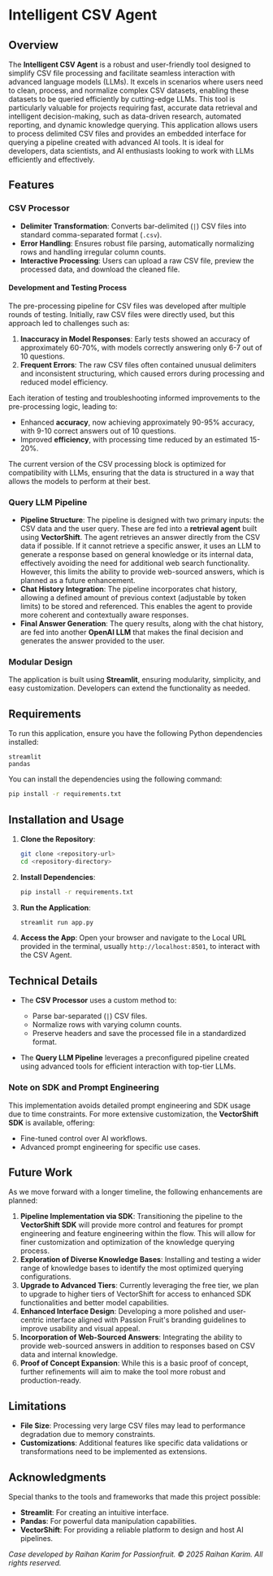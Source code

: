 # Intelligent CSV Agent

## Overview
The **Intelligent CSV Agent** is a robust and user-friendly tool designed to simplify CSV file processing and facilitate seamless interaction with advanced language models (LLMs). It excels in scenarios where users need to clean, process, and normalize complex CSV datasets, enabling these datasets to be queried efficiently by cutting-edge LLMs. This tool is particularly valuable for projects requiring fast, accurate data retrieval and intelligent decision-making, such as data-driven research, automated reporting, and dynamic knowledge querying. This application allows users to process delimited CSV files and provides an embedded interface for querying a pipeline created with advanced AI tools. It is ideal for developers, data scientists, and AI enthusiasts looking to work with LLMs efficiently and effectively.

## Features
### CSV Processor
- **Delimiter Transformation**: Converts bar-delimited (`|`) CSV files into standard comma-separated format (`.csv`).
- **Error Handling**: Ensures robust file parsing, automatically normalizing rows and handling irregular column counts.
- **Interactive Processing**: Users can upload a raw CSV file, preview the processed data, and download the cleaned file.

#### Development and Testing Process
The pre-processing pipeline for CSV files was developed after multiple rounds of testing. Initially, raw CSV files were directly used, but this approach led to challenges such as:
1. **Inaccuracy in Model Responses**: Early tests showed an accuracy of approximately 60-70%, with models correctly answering only 6-7 out of 10 questions.
2. **Frequent Errors**: The raw CSV files often contained unusual delimiters and inconsistent structuring, which caused errors during processing and reduced model efficiency.

Each iteration of testing and troubleshooting informed improvements to the pre-processing logic, leading to:
- Enhanced **accuracy**, now achieving approximately 90-95% accuracy, with 9-10 correct answers out of 10 questions.
- Improved **efficiency**, with processing time reduced by an estimated 15-20%.

The current version of the CSV processing block is optimized for compatibility with LLMs, ensuring that the data is structured in a way that allows the models to perform at their best.

### Query LLM Pipeline
- **Pipeline Structure**: The pipeline is designed with two primary inputs: the CSV data and the user query. These are fed into a **retrieval agent** built using **VectorShift**. The agent retrieves an answer directly from the CSV data if possible. If it cannot retrieve a specific answer, it uses an LLM to generate a response based on general knowledge or its internal data, effectively avoiding the need for additional web search functionality. However, this limits the ability to provide web-sourced answers, which is planned as a future enhancement.
- **Chat History Integration**: The pipeline incorporates chat history, allowing a defined amount of previous context (adjustable by token limits) to be stored and referenced. This enables the agent to provide more coherent and contextually aware responses.
- **Final Answer Generation**: The query results, along with the chat history, are fed into another **OpenAI LLM** that makes the final decision and generates the answer provided to the user.

### Modular Design
The application is built using **Streamlit**, ensuring modularity, simplicity, and easy customization. Developers can extend the functionality as needed.

## Requirements
To run this application, ensure you have the following Python dependencies installed:

```
streamlit
pandas
```

You can install the dependencies using the following command:

```bash
pip install -r requirements.txt
```

## Installation and Usage
1. **Clone the Repository**:
   ```bash
   git clone <repository-url>
   cd <repository-directory>
   ```

2. **Install Dependencies**:
   ```bash
   pip install -r requirements.txt
   ```

3. **Run the Application**:
   ```bash
   streamlit run app.py
   ```

4. **Access the App**:
   Open your browser and navigate to the Local URL provided in the terminal, usually `http://localhost:8501`, to interact with the CSV Agent.

## Technical Details
- The **CSV Processor** uses a custom method to:
  - Parse bar-separated (`|`) CSV files.
  - Normalize rows with varying column counts.
  - Preserve headers and save the processed file in a standardized format.

- The **Query LLM Pipeline** leverages a preconfigured pipeline created using advanced tools for efficient interaction with top-tier LLMs.

### Note on SDK and Prompt Engineering
This implementation avoids detailed prompt engineering and SDK usage due to time constraints. For more extensive customization, the **VectorShift SDK** is available, offering:
- Fine-tuned control over AI workflows.
- Advanced prompt engineering for specific use cases.

## Future Work
As we move forward with a longer timeline, the following enhancements are planned:
1. **Pipeline Implementation via SDK**: Transitioning the pipeline to the **VectorShift SDK** will provide more control and features for prompt engineering and feature engineering within the flow. This will allow for finer customization and optimization of the knowledge querying process.
2. **Exploration of Diverse Knowledge Bases**: Installing and testing a wider range of knowledge bases to identify the most optimized querying configurations.
3. **Upgrade to Advanced Tiers**: Currently leveraging the free tier, we plan to upgrade to higher tiers of VectorShift for access to enhanced SDK functionalities and better model capabilities.
4. **Enhanced Interface Design**: Developing a more polished and user-centric interface aligned with Passion Fruit's branding guidelines to improve usability and visual appeal.
5. **Incorporation of Web-Sourced Answers**: Integrating the ability to provide web-sourced answers in addition to responses based on CSV data and internal knowledge.
6. **Proof of Concept Expansion**: While this is a basic proof of concept, further refinements will aim to make the tool more robust and production-ready.

## Limitations
- **File Size**: Processing very large CSV files may lead to performance degradation due to memory constraints.
- **Customizations**: Additional features like specific data validations or transformations need to be implemented as extensions.

## Acknowledgments
Special thanks to the tools and frameworks that made this project possible:
- **Streamlit**: For creating an intuitive interface.
- **Pandas**: For powerful data manipulation capabilities.
- **VectorShift**: For providing a reliable platform to design and host AI pipelines.


*Case developed by Raihan Karim for Passionfruit. © 2025 Raihan Karim. All rights reserved.*